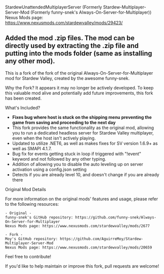 StardewUnattendedMultiplayerServer (Formerly Stardew-Multiplayer-Server-Mod (Formerly funny-snek's Always-On-Server-for-Multiplayer))
Nexus Mods page: 
https://www.nexusmods.com/stardewvalley/mods/29423/

## Added the mod .zip files. The mod can be directly used by extracting the .zip file and putting into the mods folder (same as installing any other mod).

This is a fork of the fork of the original Always-On-Server-for-Multiplayer mod for Stardew Valley, created by the awesome funny-snek.

Why the Fork? It appears it may no longer be actively developed. To keep this valuable mod alive and potentially add future improvements, this fork has been created.

What's Included?

- **Fixes bug where host is stuck on the shipping menu preventing the game from saving and proceeding to the next day**
- This fork provides the same functionality as the original mod, allowing you to run a dedicated headless server for Stardew Valley multiplayer, even when the host isn't actively playing.
- Updated to utilize .NET6, as well as makes fixes for SV version 1.6.9+ as well as SMAPI 4.1.7.
- Bug fix for events getting stuck in loop if triggered with "!event" keyword and not followed by any other typing.
- Addition of allowing you to disable the auto leveling up on server activation using a config.json setting
- Detects if you are already level 10, and doesn't change if you are already there

Original Mod Details

For more information on the original mods' features and usage, please refer to the following resources:

    - Original -
    funny-snek's GitHub repository: https://github.com/funny-snek/Always-On-Server-for-Multiplayer
    Nexus Mods page: https://www.nexusmods.com/stardewvalley/mods/2677

    - Fork - 
    Moy's GitHub repository: https://github.com/AguirreMoy/Stardew-Multiplayer-Server-Mod
    Nexus Mods page: https://www.nexusmods.com/stardewvalley/mods/20659
    

Feel free to contribute!

If you'd like to help maintain or improve this fork, pull requests are welcome!
